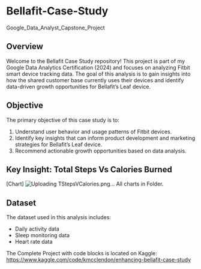 # Bellafit-Case-Study
Google_Data_Analyst_Capstone_Project
## Overview

Welcome to the Bellafit Case Study repository! This project is part of my Google Data Analytics Certification (2024) and focuses on analyzing Fitbit smart device tracking data. The goal of this analysis is to gain insights into how the shared customer base currently uses their devices and identify data-driven growth opportunities for Bellafit’s Leaf device.

## Objective

The primary objective of this case study is to:
1. Understand user behavior and usage patterns of Fitbit devices.
2. Identify key insights that can inform product development and marketing strategies for Bellafit’s Leaf device.
3. Recommend actionable growth opportunities based on data analysis.

## Key Insight: Total Steps Vs Calories Burned

[Chart] ![Uploading TStepsVCalories.png…]()
All charts in Folder.


## Dataset

The dataset used in this analysis includes:
- Daily activity data
- Sleep monitoring data
- Heart rate data

The Complete Project with code blocks is located on Kaggle: https://www.kaggle.com/code/kmcclendon/enhancing-bellafit-case-study
